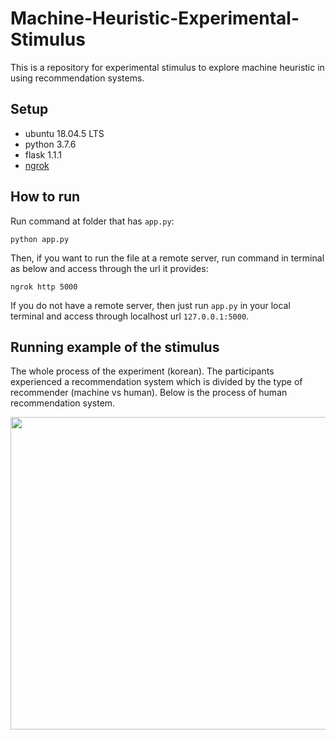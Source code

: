 # Machine-Heuristic-Experimental-Stimulus
This is a repository for experimental stimulus to explore machine heuristic in using recommendation systems.

## Setup
* ubuntu 18.04.5 LTS
* python 3.7.6
* flask 1.1.1
* [ngrok](https://ngrok.com/)

## How to run
Run command at folder that has ``app.py``:
```
python app.py
```
Then, if you want to run the file at a remote server, run command in terminal as below and access through the url it provides:
```
ngrok http 5000
```

If you do not have a remote server, then just run ``app.py`` in your local terminal and access through localhost url ``127.0.0.1:5000``.

## Running example of the stimulus
The whole process of the experiment (korean). The participants experienced a recommendation system which is divided by the type of recommender (machine vs human). Below is the process of human recommendation system.  


<img src="https://user-images.githubusercontent.com/47997074/146498094-4226d626-903e-4af5-9f99-964eb0daddf9.jpg" width="900px" height="500px"/>
